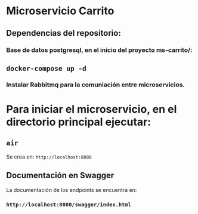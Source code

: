 # Microservicio Carrito 


## Dependencias del repositorio:
### Base de datos postgresql, en el inicio del proyecto ms-carrito/:
## `docker-compose up -d`
### Instalar Rabbitmq para la comuniación entre microservicios.

# Para iniciar el microservicio, en el directorio principal ejecutar:

## `air`
Se crea en: `http://localhost:8080`

## Documentación en Swagger
La documentación de los endpoints se encuentra en:
### `http://localhost:8080/swagger/index.html`




